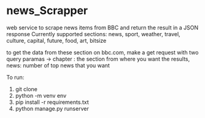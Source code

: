 # news_Scrapper
web service to scrape news items from BBC and return the result in a JSON response
Currently supported sections:
news, sport, weather, travel, culture, capital, future, food, art, bitsize

to get the data from these section on bbc.com, make a get request with 
two query paramas -> 
chapter : the section from where you want the results, 
news: number of top news that you want


To run:
1. git clone
2. python -m venv env
3. pip install -r requirements.txt
4. python manage.py runserver
